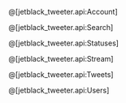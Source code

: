 @[jetblack_tweeter.api:Account]

@[jetblack_tweeter.api:Search]

@[jetblack_tweeter.api:Statuses]

@[jetblack_tweeter.api:Stream]

@[jetblack_tweeter.api:Tweets]

@[jetblack_tweeter.api:Users]
